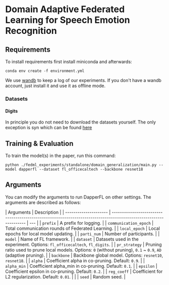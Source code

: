 [//]: # ">📋  A template README.md for code accompanying a Machine Learning paper"

# Domain Adaptive Federated Learning for Speech Emotion Recognition

[//]: # ">📋  Optional: include a graphic explaining your approach/main result, bibtex entry, link to demos, blog posts and tutorials"
[//]: # ">📋  Optional: include a graphic explaining your approach/main result, bibtex entry, link to demos, blog posts and tutorials"
[//]: <img src="./docs/DapperFL_overview.jpg" width = "80%" height = "" alt="DapperFL" TITLE="Overview of DapperFL." />

## Requirements

To install requirements first install miniconda and afterwards:

```setup
conda env create -f environment.yml
```

We use <a href="https://wandb.ai/">wandb</a> to keep a log of our experiments.
If you don't have a wandb account, just install it and use it as offline mode.

### Datasets

#### Digits

In principle you do not need to download the datasets yourself. The only exception is syn which can be found [here](https://www.kaggle.com/datasets/prasunroy/synthetic-digits/data)

[//]: # ">📋  Describe how to set up the environment, e.g. pip/conda/docker commands, download datasets, etc..."

## Training & Evaluation

To train the model(s) in the paper, run this command:

```train
python ./fedml_experiments/standalone/domain_generalization/main.py --model dapperfl --dataset fl_officecaltech --backbone resnet18
```

[//]: # ">📋  Describe how to train the models, with example commands on how to train the models in your paper, including the full training procedure and appropriate hyperparameters."

## Arguments

You can modify the arguments to run DapperFL on other settings. The arguments are described as follows:

| Arguments             | Description                                                                                                       |
| --------------------- | ----------------------------------------------------------------------------------------------------------------- | --- |
| `prefix`              | A prefix for logging.                                                                                             |
| `communication_epoch` | Total communication rounds of Federated Learning.                                                                 |
| `local_epoch`         | Local epochs for local model updating.                                                                            |
| `parti_num`           | Number of participants.                                                                                           |
| `model`               | Name of FL framework.                                                                                             |
| `dataset`             | Datasets used in the experiment. Options: `fl_officecaltech`, `fl_digits`.                                        |
| `pr_strategy`         | Pruning ratio used to prune local models. Options: `0` (without pruning), `0.1` ~ `0.9`, `AD` (adaptive pruning). |
| `backbone`            | Backbone global model. Options: `resnet10`, `resnet18`.                                                           |
| `alpha`               | Coefficient alpha in co-pruning. Default: `0.9`.                                                                  |
| `alpha_min`           | Coefficient alpha_min in co-pruning. Default: `0.1`.                                                              |
| `epsilon`             | Coefficient epsilon in co-pruning. Default: `0.2`.                                                                |
| `reg_coeff`           | Coefficient for L2 regularization. Default: `0.01`.                                                               |     |
| `seed`                | Random seed.                                                                                                      |

[//]: # ">📋  Describe how to evaluate the trained models on benchmarks reported in the paper, give commands that produce the results (section below)."
[//]: # "## Pre-trained Models"
[//]: #
[//]: # "You can download pretrained models here:"
[//]: #
[//]: # "- [My awesome model](https://drive.google.com/mymodel.pth) trained on ImageNet using parameters x,y,z. "
[//]: #
[//]: # ">📋  Give a link to where/how the pretrained models can be downloaded and how they were trained (if applicable).  Alternatively you can have an additional column in your results table with a link to the models."
[//]: # "## Results"
[//]: #
[//]: # "Our model achieves the following performance on :"
[//]: #
[//]: # "### [Image Classification on ImageNet](https://paperswithcode.com/sota/image-classification-on-imagenet)"
[//]: #
[//]: # "| Model name         | Top 1 Accuracy  | Top 5 Accuracy |"
[//]: # "| ------------------ |---------------- | -------------- |"
[//]: # "| My awesome model   |     85%         |      95%       |"
[//]: #
[//]: # ">📋  Include a table of results from your paper, and link back to the leaderboard for clarity and context. If your main result is a figure, include that figure and link to the command or notebook to reproduce it. "
[//]: # "## Contributing"
[//]: #
[//]: # ">📋  Pick a licence and describe how to contribute to your code repository. "
